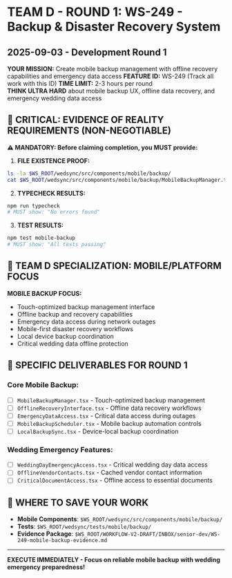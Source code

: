 # TEAM D - ROUND 1: WS-249 - Backup & Disaster Recovery System
## 2025-09-03 - Development Round 1

**YOUR MISSION:** Create mobile backup management with offline recovery capabilities and emergency data access
**FEATURE ID:** WS-249 (Track all work with this ID)
**TIME LIMIT:** 2-3 hours per round  
**THINK ULTRA HARD** about mobile backup UX, offline data recovery, and emergency wedding data access

## 🚨 CRITICAL: EVIDENCE OF REALITY REQUIREMENTS (NON-NEGOTIABLE)

**⚠️ MANDATORY: Before claiming completion, you MUST provide:**

1. **FILE EXISTENCE PROOF:**
```bash
ls -la $WS_ROOT/wedsync/src/components/mobile/backup/
cat $WS_ROOT/wedsync/src/components/mobile/backup/MobileBackupManager.tsx | head-20
```

2. **TYPECHECK RESULTS:**
```bash
npm run typecheck
# MUST show: "No errors found"
```

3. **TEST RESULTS:**
```bash
npm test mobile-backup
# MUST show: "All tests passing"
```

## 🎯 TEAM D SPECIALIZATION: MOBILE/PLATFORM FOCUS

**MOBILE BACKUP FOCUS:**
- Touch-optimized backup management interface
- Offline backup and recovery capabilities
- Emergency data access during network outages
- Mobile-first disaster recovery workflows
- Local device backup coordination
- Critical wedding data offline protection

## 🎯 SPECIFIC DELIVERABLES FOR ROUND 1

### Core Mobile Backup:
- [ ] `MobileBackupManager.tsx` - Touch-optimized backup management
- [ ] `OfflineRecoveryInterface.tsx` - Offline data recovery workflows
- [ ] `EmergencyDataAccess.tsx` - Critical data access during outages
- [ ] `MobileBackupScheduler.tsx` - Mobile backup automation controls
- [ ] `LocalBackupSync.tsx` - Device-local backup coordination

### Wedding Emergency Features:
- [ ] `WeddingDayEmergencyAccess.tsx` - Critical wedding day data access
- [ ] `OfflineVendorContacts.tsx` - Cached vendor contact information
- [ ] `CriticalDocumentAccess.tsx` - Offline access to essential documents

## 💾 WHERE TO SAVE YOUR WORK
- **Mobile Components**: `$WS_ROOT/wedsync/src/components/mobile/backup/`
- **Tests**: `$WS_ROOT/wedsync/tests/mobile/backup/`
- **Evidence Package**: `$WS_ROOT/WORKFLOW-V2-DRAFT/INBOX/senior-dev/WS-249-mobile-backup-evidence.md`

---

**EXECUTE IMMEDIATELY - Focus on reliable mobile backup with wedding emergency preparedness!**